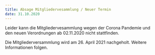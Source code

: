 ```yaml
---
title: Absage Mitgliedervesammlung / Neuer Termin
date: 31.10.2020
---
```




Leider kann die Mitgliedervesammlung wegen der Corona Pandemie und den neuen Verordnungen ab 02.11.2020 nicht stattfinden.

Die Mitgliederversammlung wird am 26. April 2021 nachgeholt. Weitere Informationen folgen.

